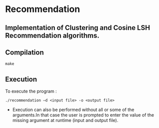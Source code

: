 # Recommendation  
Implementation of Clustering and Cosine LSH Recommendation algorithms.  
- 

## Compilation
~~~
make
~~~

## Execution 
To execute the program :
~~~
./recommendation –d <input file> -o <output file>
~~~
- Execution can also be performed without all or some of the arguments.In that case the user is prompted to enter the value of the missing argument at runtime (input and output file).  
